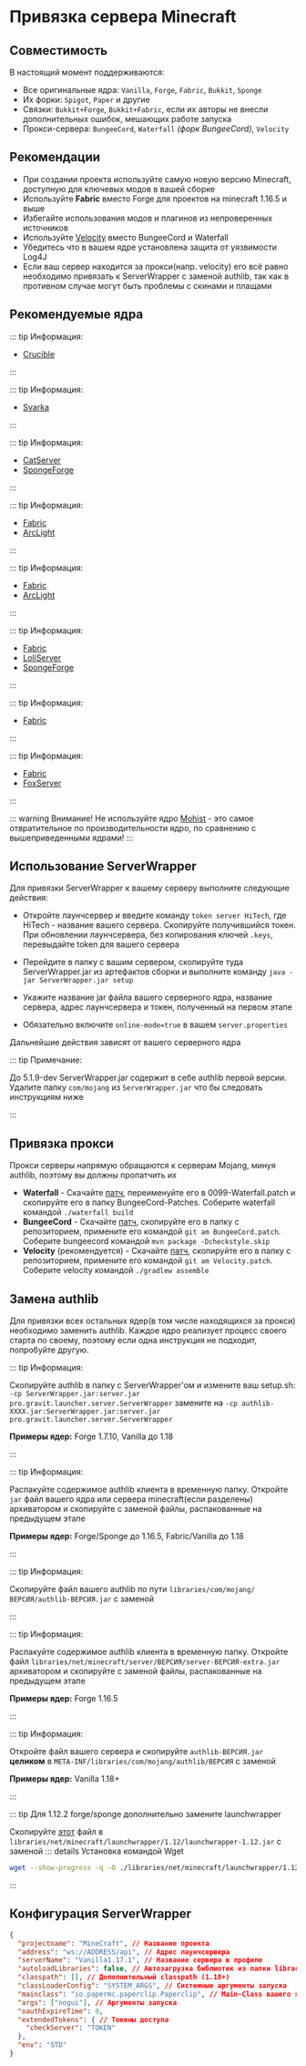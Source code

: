 # Привязка сервера Minecraft

## Совместимость

В настоящий момент поддерживаются:

-   Все оригинальные ядра: `Vanilla`, `Forge`, `Fabric`, `Bukkit`, `Sponge`
-   Их форки: `Spigot`, `Paper` и другие
-   Связки: `Bukkit+Forge`, `Bukkit+Fabric`, если их авторы не внесли дополнительных ошибок, мешающих работе запуска
-   Прокси-сервера: `BungeeCord`, `Waterfall` *(форк BungeeCord)*, `Velocity`

## Рекомендации

- При создании проекта используйте самую новую версию Minecraft, доступную для ключевых модов в вашей сборке
- Используйте **Fabric** вместо Forge для проектов на minecraft 1.16.5 и выше
- Избегайте использования модов и плагинов из непроверенных источников
- Используйте [Velocity](https://velocitypowered.com) вместо BungeeCord и Waterfall
- Убедитесь что в вашем ядре установлена защита от уязвимости Log4J
- Если ваш сервер находится за прокси(напр. velocity) его всё равно необходимо привязать к ServerWrapper с заменой authlib, так как в противном случае могут быть проблемы с скинами и плащами

## Рекомендуемые ядра

<CodeGroup>
  <CodeGroupItem title="1.7.10" active>

::: tip Информация: <!--Don't add Mohist!-->

- [Crucible](https://github.com/CrucibleMC/Crucible)

:::

  </CodeGroupItem>
  <CodeGroupItem title="1.10.2" active>

::: tip Информация:

- [Svarka](https://github.com/juanmuscaria/Svarka)

:::

  </CodeGroupItem>
  <CodeGroupItem title="1.12.2" active>

::: tip Информация: <!--Don't add Mohist!-->

- [CatServer](https://github.com/Luohuayu/CatServer/blob/1.12.2/README_RU.md)
- [SpongeForge](https://www.spongepowered.org/downloads/spongeforge?minecraft=1.12.2)

:::

  </CodeGroupItem>
  <CodeGroupItem title="1.14.4" active>

::: tip Информация:

- [Fabric](https://fabricmc.net/) 
- [ArcLight](https://github.com/IzzelAliz/Arclight)

:::

  </CodeGroupItem>
  <CodeGroupItem title="1.15.2" active>

::: tip Информация:

- [Fabric](https://fabricmc.net/) 
- [ArcLight](https://github.com/IzzelAliz/Arclight)

:::

  </CodeGroupItem>
  <CodeGroupItem title="1.16.5" active>

::: tip Информация: <!--Don't add Mohist!-->

- [Fabric](https://fabricmc.net/) 
- [LoliServer](https://github.com/Loli-Server/LoliServer)
- [SpongeForge](https://www.spongepowered.org/downloads/spongeforge?minecraft=1.16.5)

:::

  </CodeGroupItem>
  <CodeGroupItem title="1.17.X" active>

::: tip Информация:

- [Fabric](https://fabricmc.net/)

:::

  </CodeGroupItem>
  
  <CodeGroupItem title="1.18.2" active>

::: tip Информация: <!--Don't add Mohist!-->

- [Fabric](https://fabricmc.net/)
- [FoxServer](https://github.com/Luohuayu/FoxServer/)

:::

  </CodeGroupItem>

</CodeGroup>

::: warning Внимание!
Не используйте ядро [Mohist](https://mohistmc.com) - это самое отвратительное по производительности ядро, по сравнению с вышеприведенными ядрами!
:::

## Использование ServerWrapper

Для привязки ServerWrapper к вашему серверу выполните следующие действия:

-   Откройте лаунчсервер и введите команду ```token server HiTech```, где HiTech - название вашего сервера. Скопируйте получившийся токен. <Badge type="warning" text="ВАЖНО" vertical="middle" /> При обновлении лаунчсервера, без копирования ключей ```.keys```, перевыдайте token для вашего сервера
-   Перейдите в папку с вашим сервером, скопируйте туда ServerWrapper.jar из артефактов сборки и выполните команду ```java -jar ServerWrapper.jar setup```  
-   Укажите название jar файла вашего серверного ядра, название сервера, адрес лаунчсервера и токен, полученный на первом этапе

-   Обязательно включите ```online-mode=true``` в вашем ```server.properties```

Дальнейшие действия зависят от вашего серверного ядра

::: tip Примечание:

До 5.1.9-dev ServerWrapper.jar содержит в себе authlib первой версии. Удалите папку ```com/mojang``` из ```ServerWrapper.jar``` что бы следовать инструкциям ниже

:::

## Привязка прокси

Прокси серверы напрямую обращаются к серверам Mojang, минуя authlib, поэтому вы должны пропатчить их

-   **Waterfall**  - Скачайте [патч](https://mirror.gravit.pro/compat/patch/Waterfall.patch), переименуйте его в 0099-Waterfall.patch и скопируйте его в папку BungeeCord-Patches. Соберите waterfall командой ```./waterfall build```
-   **BungeeCord**  - Скачайте [патч](https://mirror.gravit.pro/compat/patch/BungeeCord.patch), скопируйте его в папку с репозиторием, примените его командой ```git am BungeeCord.patch```. Соберите bungeecord командой ```mvn package -Dcheckstyle.skip```  
-   **Velocity**  (рекомендуется) - Скачайте [патч](https://mirror.gravit.pro/compat/patch/Velocity.patch), скопируйте его в папку с репозиторием, примените его командой ```git am Velocity.patch```. Соберите velocity командой ```./gradlew assemble```

## Замена authlib

Для привязки всех остальных ядер(в том числе находящихся за прокси) необходимо заменить authlib. Каждое ядро реализует процесс своего старта по своему, поэтому если одна инструкция не подходит, попробуйте другую.

<CodeGroup>
  <CodeGroupItem title="Classpath" active>

::: tip Информация:

Скопируйте authlib в папку с ServerWrapper'ом и измените ваш setup.sh: ```-cp ServerWrapper.jar:server.jar pro.gravit.launcher.server.ServerWrapper``` замените на ```-cp authlib-XXXX.jar:ServerWrapper.jar:server.jar pro.gravit.launcher.server.ServerWrapper```

**Примеры ядер:** Forge 1.7.10, Vanilla до 1.18

:::

  </CodeGroupItem>
  <CodeGroupItem title="Jar" active>

::: tip Информация:

Распакуйте содержимое authlib клиента в временную папку. Откройте ```jar``` файл вашего ядра или сервера minecraft(если разделены) архиватором и скопируйте с заменой файлы, распакованные на предыдущем этапе

**Примеры ядер:** Forge/Sponge до 1.16.5, Fabric/Vanilla до 1.18

:::

  </CodeGroupItem>
  <CodeGroupItem title="Library" active>

::: tip Информация:

Скопируйте файл вашего authlib по пути ```libraries/com/mojang/ВЕРСИЯ/authlib-ВЕРСИЯ.jar``` с заменой

:::

  </CodeGroupItem>
  <CodeGroupItem title="MinecraftExtra" active>

::: tip Информация:

Распакуйте содержимое authlib клиента в временную папку. Откройте файл ```libraries/net/minecraft/server/ВЕРСИЯ/server-ВЕРСИЯ-extra.jar``` архиватором и скопируйте с заменой файлы, распакованные на предыдущем этапе

**Примеры ядер:** Forge 1.16.5

:::

  </CodeGroupItem>
  <CodeGroupItem title="Pack" active>

::: tip Информация:

Откройте файл вашего сервера и скопируйте ```authlib-ВЕРСИЯ.jar``` **целиком** в ```META-INF/libraries/com/mojang/authlib/ВЕРСИЯ``` с заменой

**Примеры ядер:** Vanilla 1.18+

:::

  </CodeGroupItem>



</CodeGroup>

::: tip Для 1.12.2 forge/sponge дополнительно замените launchwrapper

Скопируйте [этот](https://mirror.gravit.pro/compat/launchwrapper-1.12-5.0.x-fixed.jar) файл в ```libraries/net/minecraft/launchwrapper/1.12/launchwrapper-1.12.jar``` с заменой
::: details Установка командой Wget
```sh
wget --show-progress -q -O ./libraries/net/minecraft/launchwrapper/1.12/launchwrapper-1.12.jar https://mirror.gravit.pro/compat/launchwrapper-1.12-5.0.x-fixed.jar
```
:::

## Конфигурация ServerWrapper

```json
{
  "projectname": "MineCraft", // Название проекта
  "address": "ws://ADDRESS/api", // Адрес лаунчсервера
  "serverName": "Vanilla1.17.1", // Название сервера в профиле
  "autoloadLibraries": false, // Автозагрузка библиотек из папки libraries
  "classpath": [], // Дополнительный classpath (1.18+)
  "classLoaderConfig": "SYSTEM_ARGS", // Системные аргументы запуска
  "mainclass": "io.papermc.paperclip.Paperclip", // Main-Class вашего ядра сервера
  "args": ["nogui"], // Аргументы запуска
  "oauthExpireTime": 0,
  "extendedTokens": { // Токены доступа
    "checkServer": "TOKEN"
  },
  "env": "STD"
}
```
